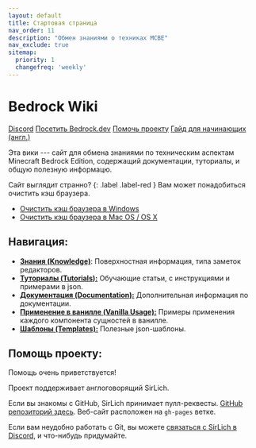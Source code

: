 ```yaml
---
layout: default
title: Стартовая страница
nav_order: 11
description: "Обмен знаниями о техниках MCBE"
nav_exclude: true
sitemap:
  priority: 1
  changefreq: 'weekly'
---
```


# Bedrock Wiki 

<a href="https://discord.gg/XjV87YN" type="button" name="button" class="btn">Discord</a>
<a href="https://bedrock.dev/" type="button" name="button" class="btn">Посетить Bedrock.dev</a>
<a href="https://github.com/SirLich/technical-bedrock" type="button" name="button" class="btn">Помочь проекту</a>
<a href="https://guide.bedrock.dev/" type="button" name="button" class="btn">Гайд для начинающих (англ.)</a>

Эта вики --- сайт для обмена знаниями по техническим аспектам Minecraft Bedrock Edition, содержащий документации, туториалы, и общую полезную информацю.

Сайт выглядит странно?
{: .label .label-red }
Вам может понадобиться очистить кэш браузера.
- [Очистить кэш браузера в Windows](https://clear-my-cache.com/windows)
- [Очистить кэш браузера в Mac OS / OS X](https://clear-my-cache.com/apple-mac-os)

## Навигация:

 - [**Знания (Knowledge)**](/ru/knowledge/): Поверхностная информация, типа заметок редакторов.
 - [**Туториалы (Tutorials):**](/ru/tutorials/) Обучающие статьи, с инструкциями и примерами в json.
 - [**Документация (Documentation):**](/ru/documentation/) Дополнительная информация по документации.
 - [**Применение в ванилле (Vanilla Usage):**](/ru/vanilla-usage/) Примеры применения каждого компонента сущностей в ванилле.
 - [**Шаблоны (Templates):**](/ru/templates/) Полезные json-шаблоны. 

## Помощь проекту:

Помощь очень приветствуется!

Проект поддерживает англоговорящий SirLich.

Если вы знакомы с GitHub, SirLich принимает пулл-реквесты. [GitHub репозиторий здесь](https://github.com/SirLich/technical-bedrock). Веб-сайт расположен на `gh-pages` ветке.

Если вам неудобно работать с Git, вы можете [связаться с SirLich в Discord](https://discord.gg/XjV87YN), и что-нибудь придумайте.